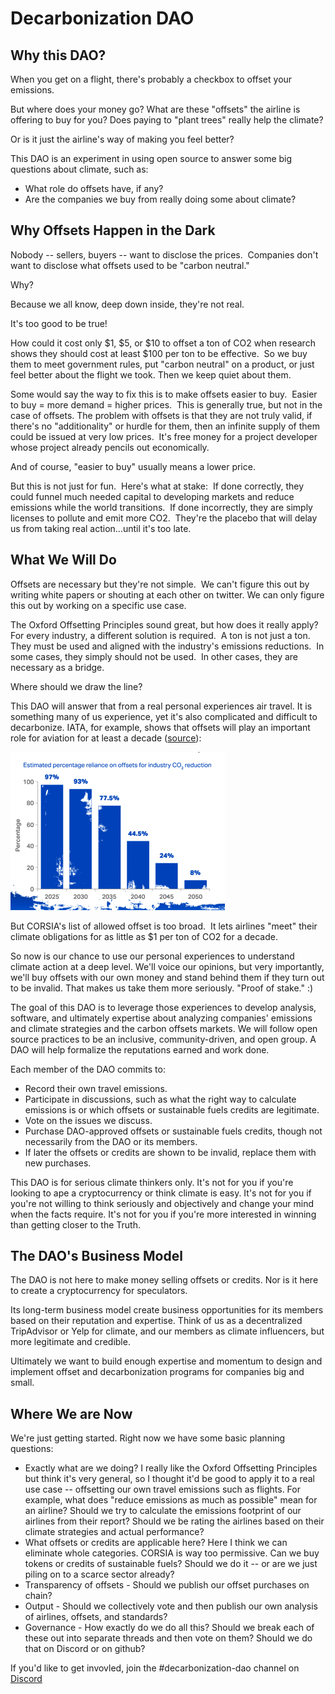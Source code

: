 # Decarbonization DAO

## Why this DAO?

When you get on a flight, there's probably a checkbox to offset your emissions.  

But where does your money go?  What are these "offsets" the airline is offering to buy for you?  Does paying to "plant trees" really help the climate?  

Or is it just the airline's way of making you feel better?  

This DAO is an experiment in using open source to answer some big questions about climate, such as:
- What role do offsets have, if any?
- Are the companies we buy from really doing some about climate?

## Why Offsets Happen in the Dark

Nobody -- sellers, buyers -- want to disclose the prices.  Companies don't want to disclose what offsets used to be "carbon neutral."

Why?

Because we all know, deep down inside, they're not real.  

It's too good to be true!  

How could it cost only $1, $5, or $10 to offset a ton of CO2 when research shows they should cost at least $100 per ton to be effective.  So we buy them to meet government rules, put "carbon neutral" on a product, or just feel better about the flight we took.  Then we keep quiet about them.

Some would say the way to fix this is to make offsets easier to buy.  Easier to buy = more demand = higher prices.  This is generally true, but not in the case of offsets.  The problem with offsets is that they are not truly valid, if there's no "additionality" or hurdle for them, then an infinite supply of them could be issued at very low prices.  It's free money for a project developer whose project already pencils out economically.  

And of course, "easier to buy" usually means a lower price.  

But this is not just for fun.  Here's what at stake:  If done correctly, they could funnel much needed capital to developing markets and reduce emissions while the world transitions.  If done incorrectly, they are simply licenses to pollute and emit more CO2.  They're the placebo that will delay us from taking real action...until it's too late.

## What We Will Do

Offsets are necessary but they're not simple.  We can't figure this out by writing white papers or shouting at each other on twitter.  We can only figure this out by working on a specific use case.  

The Oxford Offsetting Principles sound great, but how does it really apply?  For every industry, a different solution is required.  A ton is not just a ton.  They must be used and aligned with the industry's emissions reductions.  In some cases, they simply should not be used.  In other cases, they are necessary as a bridge.

Where should we draw the line?  

This DAO will answer that from a real personal experiences air travel.  It is something many of us experience, yet it's also complicated and difficult to decarbonize.  IATA, for example, shows that offsets will play an important role for aviation for at least a decade ([source](https://www.iata.org/contentassets/b3783d24c5834634af59148c718472bb/factsheet_offsettingandcarboncapture.pdfv)):

![IATA Airlines Reliance on Offsets over Time](images/iata-offsets-use-timeline.png)

But CORSIA's list of allowed offset is too broad.  It lets airlines "meet" their climate obligations for as little as $1 per ton of CO2 for a decade.  

So now is our chance to use our personal experiences to understand climate action at a deep level.  We'll voice our opinions, but very importantly, we'll buy offsets with our own money and stand behind them if they turn out to be invalid.  That makes us take them more seriously.  "Proof of stake." :)

The goal of this DAO is to leverage those experiences to develop analysis, software, and ultimately expertise about analyzing companies' emissions and climate strategies and the carbon offsets markets.  We will follow open source practices to be an inclusive, community-driven, and open group.  A DAO will help formalize the reputations earned and work done.  

Each member of the DAO commits to:
- Record their own travel emissions.
- Participate in discussions, such as what the right way to calculate emissions is or which offsets or sustainable fuels credits are legitimate.
- Vote on the issues we discuss.
- Purchase DAO-approved offsets or sustainable fuels credits, though not necessarily from the DAO or its members.
- If later the offsets or credits are shown to be invalid, replace them with new purchases.

This DAO is for serious climate thinkers only.  It's not for you if you're looking to ape a cryptocurrency or think climate is easy.  It's not for you if you're not willing to think seriously and objectively and change your mind when the facts require.  It's not for you if you're more interested in winning than getting closer to the Truth.

## The DAO's Business Model

The DAO is not here to make money selling offsets or credits.  Nor is it here to create a cryptocurrency for speculators.

Its long-term business model create business opportunities for its members based on their reputation and expertise.  Think of us as a decentralized TripAdvisor or Yelp for climate, and our members as climate influencers, but more legitimate and credible.   

Ultimately we want to build enough expertise and momentum to design and implement offset and decarbonization programs for companies big and small.

## Where We are Now

We're just getting started.  Right now we have some basic planning questions:
- Exactly what are we doing?  I really like the Oxford Offsetting Principles but think it's very general, so I thought it'd be good to apply it to a real use case -- offsetting our own travel emissions such as flights.  For example, what does "reduce emissions as much as possible" mean for an airline?  Should we try to calculate the emissions footprint of our airlines from their report?  Should we be rating the airlines based on their climate strategies and actual performance?
- What offsets or credits are applicable here?  Here I think we can eliminate whole categories.  CORSIA is way too permissive.  Can we buy tokens or credits of sustainable fuels?  Should we do it -- or are we just piling on to a scarce sector already?
-  Transparency of offsets - Should we publish our offset purchases on chain?
-  Output - Should we collectively vote and then publish our own analysis of airlines, offsets, and standards?
-  Governance - How exactly do we do all this?  Should we break each of these out into separate threads and then vote on them?  Should we do that on Discord or on github?

If you'd like to get invovled, join the #decarbonization-dao channel on [Discord](https://discord.gg/7jmwnTyyQ8)